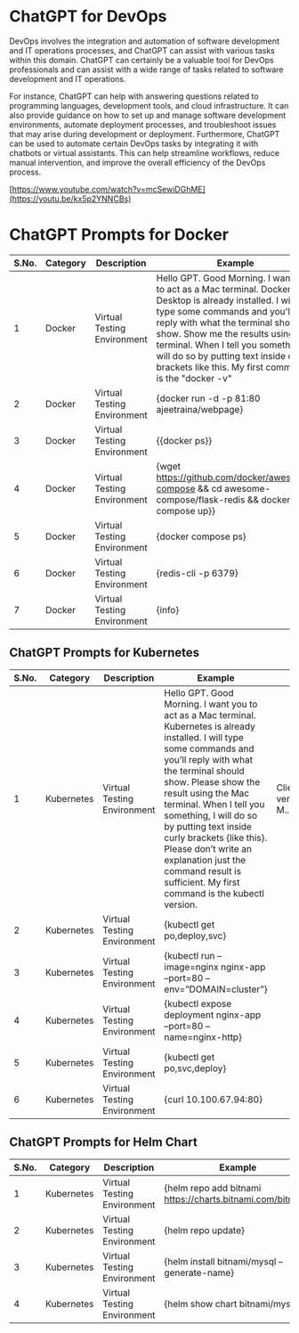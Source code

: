 

# ChatGPT for DevOps

DevOps involves the integration and automation of software development and IT operations processes, and ChatGPT can assist with various tasks within this domain. ChatGPT can certainly be a valuable tool for DevOps professionals and can assist with a wide range of tasks related to software development and IT operations.

For instance, ChatGPT can help with answering questions related to programming languages, development tools, and cloud infrastructure. 
It can also provide guidance on how to set up and manage software development environments, automate deployment processes, and troubleshoot issues that may arise during development or deployment. Furthermore, ChatGPT can be used to automate certain DevOps tasks by integrating it with chatbots or virtual assistants. This can help streamline workflows, reduce manual intervention, and improve the overall efficiency of the DevOps process.


[https://www.youtube.com/watch?v=mcSewiDGhME](https://youtu.be/kx5p2YNNCBs)





# ChatGPT Prompts for Docker

| S.No. | Category                                     | Description              | Example | Result |
|-------| ------------------------------------------------------- | ------------------------- | ------------------------- | ----------- |
| 1 | Docker | Virtual Testing Environment | Hello GPT. Good Morning. I want you to act as a Mac terminal. Docker Desktop is already installed. I will type some commands and you'll reply with what the terminal should show. Show me the results using Mac terminal. When I tell you something, I will do so by putting text inside curly brackets like this. My first command is the "docker -v" | Docker version 20.10.23, build 7155243 |
| 2 | Docker | Virtual Testing Environment| {docker run -d -p 81:80 ajeetraina/webpage} | |
| 3 | Docker |Virtual Testing Environment | {{docker ps}} | |
| 4 | Docker |Virtual Testing Environment | {wget https://github.com/docker/awesome-compose && cd awesome-compose/flask-redis && docker compose up}} | |
| 5 | Docker |Virtual Testing Environment |  {docker compose ps} | |
| 6 | Docker | Virtual Testing Environment | {redis-cli -p 6379} | |
| 7 | Docker | Virtual Testing Environment | {info} | |

 ## ChatGPT Prompts for Kubernetes

| S.No. | Category                                     | Description              | Example | Result |
|-------| ------------------------------------------------------- | ------------------------- | ------------------------- | ----------- |
| 1 | Kubernetes | Virtual Testing Environment | Hello GPT. Good Morning. I want you to act as a Mac terminal. Kubernetes is already installed. I will type some commands and you’ll reply with what the terminal should show. Please show the result using the Mac terminal. When I tell you something, I will do so by putting text inside curly brackets {like this}. Please don’t write an explanation just the command result is sufficient. My first command is the kubectl version. | Client Version: version.Info{Major:"1", M.. |
| 2 |  Kubernetes | Virtual Testing Environment | {kubectl get po,deploy,svc} | |
| 3 |  Kubernetes | Virtual Testing Environment | {kubectl run –image=nginx nginx-app –port=80 –env=”DOMAIN=cluster”} | |
| 4 |  Kubernetes | Virtual Testing Environment | {kubectl expose deployment nginx-app –port=80 –name=nginx-http}  | |
| 5 |  Kubernetes | Virtual Testing Environment | {kubectl get po,svc,deploy} | |
| 6 |  Kubernetes | Virtual Testing Environment | {curl 10.100.67.94:80}| |

  

## ChatGPT Prompts for Helm Chart

| S.No. | Category                                     | Description              | Example | Result |
|-------| ------------------------------------------------------- | ------------------------- | ------------------------- | ----------- |
| 1 |  Kubernetes | Virtual Testing Environment | {helm repo add bitnami https://charts.bitnami.com/bitnami} |
| 2 |  Kubernetes | Virtual Testing Environment | {helm repo update} |
| 3 |  Kubernetes | Virtual Testing Environment | {helm install bitnami/mysql –generate-name} |
| 4 |  Kubernetes | Virtual Testing Environment | {helm show chart bitnami/mysql} |










